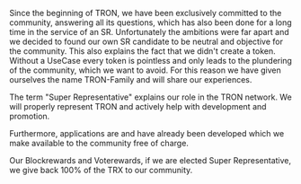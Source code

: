 Since the beginning of TRON, we have been exclusively committed to the community, answering all its questions, which has also been done for a long time in the service of an SR.
Unfortunately the ambitions were far apart and we decided to found our own SR candidate to be neutral and objective for the community. This also explains the fact that we didn't create a token. Without a UseCase every token is pointless and only leads to the plundering of the community, which we want to avoid. For this reason we have given ourselves the name TRON-Family and will share our experiences.

The term "Super Representative" explains our role in the TRON network. We will properly represent TRON and actively help with development and promotion.

Furthermore, applications are and have already been developed which we make available to the community free of charge.

Our Blockrewards and Voterewards, if we are elected Super Representative, we give back 100% of the TRX to our community.
